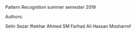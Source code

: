 Pattern Recognition summer semester 2019

Authors:

Selin Sezar
Iftekhar Ahmed
SM Farhad Ali
Hassan Mosharrof